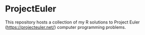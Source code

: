 # ProjectEuler
This repository hosts a collection of my R solutions to Project Euler (https://projecteuler.net/) computer programming problems.
